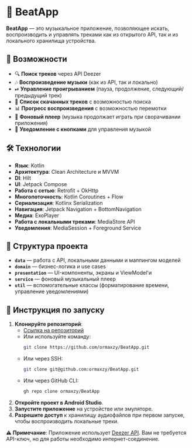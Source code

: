 # 🎵 BeatApp

**BeatApp** — это музыкальное приложение, позволяющее искать, воспроизводить и управлять треками как из открытого API, так и из локального хранилища устройства.

## 📌 Возможности
- 🔍 **Поиск треков** через API Deezer
- 🎶 **Воспроизведение музыки** (как из API, так и локально)
- ⏯ **Управление проигрыванием** (пауза, продолжение, следующий/предыдущий трек)
- 📂 **Список скачанных треков** с возможностью поиска
- 📊 **Прогресс воспроизведения** с возможностью перемотки
- 🔄 **Фоновый плеер** (музыка продолжает играть при сворачивании приложения)
- 📲 **Уведомление с кнопками** для управления музыкой

## 🛠 Технологии
- **Язык**: Kotlin
- **Архитектура**: Clean Architecture и MVVM
- **DI**: Hilt
- **UI**: Jetpack Compose
- **Работа с сетью**: Retrofit + OkHttp
- **Многопоточность**: Kotlin Coroutines + Flow
- **Сериализация**: Kotlinx Serialization
- **Навигация**: Jetpack Navigation + BottomNavigation
- **Медиа**: ExoPlayer
- **Работа с локальными треками**: MediaStore API
- **Уведомления**: MediaSession + Foreground Service

## 📂 Структура проекта
- **`data`** — работа с API, локальными данными и маппингом моделей
- **`domain`** — бизнес-логика и use cases
- **`presentation`** — UI-компоненты, экраны и ViewModel'и
- **`service`** — фоновый музыкальный плеер
- **`util`** — вспомогательные классы (форматирование времени, управление уведомлениями)

## 🚀 Инструкция по запуску
1. **Клонируйте репозиторий**:
   - [Ссылка на репозиторий](https://github.com/ormaxzy/BeatApp.git)
   - Или используйте команду:
     ```sh
     git clone https://github.com/ormaxzy/BeatApp.git
     ```
   - Или через SSH:
     ```sh
     git clone git@github.com:ormaxzy/BeatApp.git
     ```
   - Или через GitHub CLI:
     ```sh
     gh repo clone ormaxzy/BeatApp
     ```
2. **Откройте проект в Android Studio**.
3. **Запустите приложение** на устройстве или эмуляторе.
4. **Разрешите доступ** к хранилищу аудиофайлов при первом запуске, чтобы воспроизводить локальные треки.

⚠️ **Примечание**: Приложение использует [Deezer API](https://developers.deezer.com/). Вам не требуется API-ключ, но для работы необходимо интернет-соединение.
